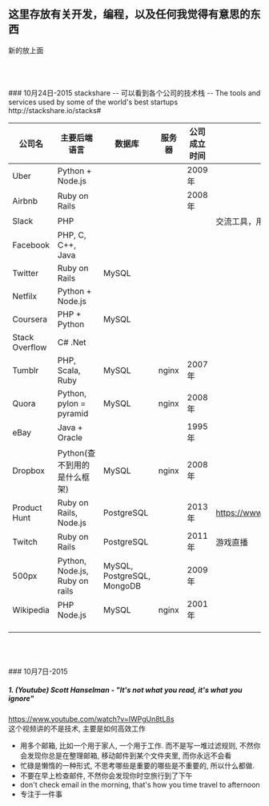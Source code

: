 ## 这里存放有关开发，编程，以及任何我觉得有意思的东西
新的放上面

<br/>
<br/>
<br/>
### 10月24日-2015
stackshare  -- 可以看到各个公司的技术栈  -- The tools and services used by some of the world's best startups  
http://stackshare.io/stacks#    

| 公司名         | 主要后端语言                   | 数据库                     | 服务器 | 公司成立时间 | 说明                         |
|----------------|--------------------------------|----------------------------|--------|--------------|------------------------------|
| Uber           | Python + Node.js               |                            |        | 2009年       |                              |
| Airbnb         | Ruby on Rails                  |                            |        | 2008年       |                              |
| Slack          | PHP                            |                            |        |              | 交流工具，用于工作           |
| Facebook       | PHP, C, C++, Java              |                            |        |              |                              |
| Twitter        | Ruby on Rails                  | MySQL                      |        |              |                              |
| Netfilx        | Python + Node.js               |                            |        |              |                              |
| Coursera       | PHP + Python                   | MySQL                      |        |              |                              |
| Stack Overflow | C# .Net                        |                            |        |              |                              |
| Tumblr         | PHP, Scala, Ruby               | MySQL                      | nginx  | 2007年       |                              |
| Quora          | Python, pylon = pyramid        | MySQL                      | nginx  | 2008年       |                              |
| eBay           | Java + Oracle                  |                            |        | 1995年       |                              |
| Dropbox        | Python(查不到用的是什么框架)   | MySQL                      | nginx  | 2008年       |                              |
| Product Hunt   | Ruby on Rails, Node.js         | PostgreSQL                 |        | 2013年       | https://www.producthunt.com/ |
| Twitch         | Ruby on Rails                  | PostgreSQL                 |        | 2011年       | 游戏直播                     |
| 500px          | Python, Node.js, Ruby on rails | MySQL, PostgreSQL, MongoDB |        | 2009年       |                              |
| Wikipedia      | PHP Node.js                    | MySQL                      | nginx  | 2001年       |                              |
|                |                                |                            |        |              |                              |
|                |                                |                            |        |              |                              |
|                |                                |                            |        |              |                              |



<br/>
<br/>
<br/>
### 10月7日-2015

##### 1. (Youtube) Scott Hanselman - "It's not what you read, it's what you ignore"  
https://www.youtube.com/watch?v=IWPgUn8tL8s   
这个视频讲的不是技术, 主要是如何高效工作  
  - 用多个邮箱, 比如一个用于家人, 一个用于工作. 而不是写一堆过滤规则, 不然你会发现你总是在整理邮箱, 移动邮件到某个文件夹里, 而你永远不会看
  - 忙碌是懒惰的一种形式, 不思考哪些是重要的哪些是不重要的, 所以什么都做.      
  - 不要在早上检查邮件, 不然你会发现你时空旅行到了下午  
  - don't check email in the morning, that's how you time travel to afternoon  
  - 专注于一件事

